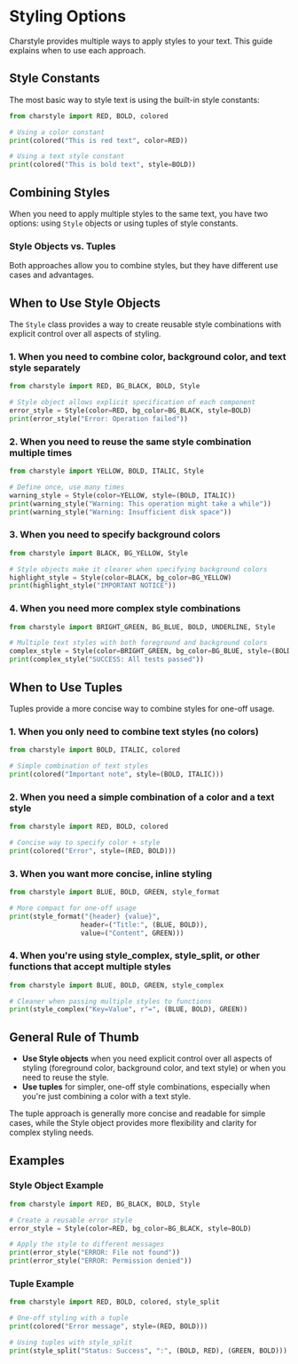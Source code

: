 # Styling Options

Charstyle provides multiple ways to apply styles to your text. This guide explains when to use each approach.

## Style Constants

The most basic way to style text is using the built-in style constants:

```python
from charstyle import RED, BOLD, colored

# Using a color constant
print(colored("This is red text", color=RED))

# Using a text style constant
print(colored("This is bold text", style=BOLD))
```

## Combining Styles

When you need to apply multiple styles to the same text, you have two options: using `Style` objects or using tuples of style constants.

### Style Objects vs. Tuples

Both approaches allow you to combine styles, but they have different use cases and advantages.

## When to Use Style Objects

The `Style` class provides a way to create reusable style combinations with explicit control over all aspects of styling.

### 1. When you need to combine color, background color, and text style separately

```python
from charstyle import RED, BG_BLACK, BOLD, Style

# Style object allows explicit specification of each component
error_style = Style(color=RED, bg_color=BG_BLACK, style=BOLD)
print(error_style("Error: Operation failed"))
```

### 2. When you need to reuse the same style combination multiple times

```python
from charstyle import YELLOW, BOLD, ITALIC, Style

# Define once, use many times
warning_style = Style(color=YELLOW, style=(BOLD, ITALIC))
print(warning_style("Warning: This operation might take a while"))
print(warning_style("Warning: Insufficient disk space"))
```

### 3. When you need to specify background colors

```python
from charstyle import BLACK, BG_YELLOW, Style

# Style objects make it clearer when specifying background colors
highlight_style = Style(color=BLACK, bg_color=BG_YELLOW)
print(highlight_style("IMPORTANT NOTICE"))
```

### 4. When you need more complex style combinations

```python
from charstyle import BRIGHT_GREEN, BG_BLUE, BOLD, UNDERLINE, Style

# Multiple text styles with both foreground and background colors
complex_style = Style(color=BRIGHT_GREEN, bg_color=BG_BLUE, style=(BOLD, UNDERLINE))
print(complex_style("SUCCESS: All tests passed"))
```

## When to Use Tuples

Tuples provide a more concise way to combine styles for one-off usage.

### 1. When you only need to combine text styles (no colors)

```python
from charstyle import BOLD, ITALIC, colored

# Simple combination of text styles
print(colored("Important note", style=(BOLD, ITALIC)))
```

### 2. When you need a simple combination of a color and a text style

```python
from charstyle import RED, BOLD, colored

# Concise way to specify color + style
print(colored("Error", style=(RED, BOLD)))
```

### 3. When you want more concise, inline styling

```python
from charstyle import BLUE, BOLD, GREEN, style_format

# More compact for one-off usage
print(style_format("{header} {value}", 
                  header=("Title:", (BLUE, BOLD)), 
                  value=("Content", GREEN)))
```

### 4. When you're using style_complex, style_split, or other functions that accept multiple styles

```python
from charstyle import BLUE, BOLD, GREEN, style_complex

# Cleaner when passing multiple styles to functions
print(style_complex("Key=Value", r"=", (BLUE, BOLD), GREEN))
```

## General Rule of Thumb

- **Use Style objects** when you need explicit control over all aspects of styling (foreground color, background color, and text style) or when you need to reuse the style.
- **Use tuples** for simpler, one-off style combinations, especially when you're just combining a color with a text style.

The tuple approach is generally more concise and readable for simple cases, while the Style object provides more flexibility and clarity for complex styling needs.

## Examples

### Style Object Example

```python
from charstyle import RED, BG_BLACK, BOLD, Style

# Create a reusable error style
error_style = Style(color=RED, bg_color=BG_BLACK, style=BOLD)

# Apply the style to different messages
print(error_style("ERROR: File not found"))
print(error_style("ERROR: Permission denied"))
```

### Tuple Example

```python
from charstyle import RED, BOLD, colored, style_split

# One-off styling with a tuple
print(colored("Error message", style=(RED, BOLD)))

# Using tuples with style_split
print(style_split("Status: Success", ":", (BOLD, RED), (GREEN, BOLD)))
```
